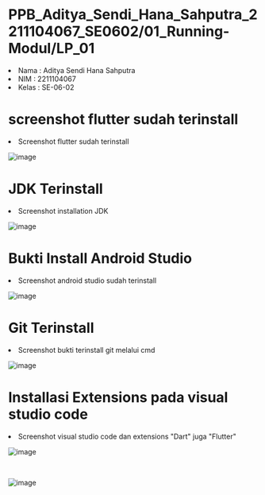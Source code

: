 # PPB_Aditya_Sendi_Hana_Sahputra_2211104067_SE0602/01_Running-Modul/LP_01

<li> Nama   : Aditya Sendi Hana Sahputra
<li> NIM    : 2211104067
<li> Kelas  : SE-06-02

# screenshot flutter sudah terinstall
<li> Screenshot flutter sudah terinstall

![image](https://github.com/user-attachments/assets/c7c35739-b0c7-4b68-9db8-339b0d582d8f)


# JDK Terinstall
<li> Screenshot installation JDK

![image](https://github.com/user-attachments/assets/99bf9202-7e71-42d6-84bc-02b38ad231c9)


# Bukti Install Android Studio
<li> Screenshot android studio sudah terinstall

![image](https://github.com/user-attachments/assets/7f64292f-4af6-4d3f-903a-0bdc7da84c6c)


# Git Terinstall
<li> Screenshot bukti terinstall git melalui cmd

![image](https://github.com/user-attachments/assets/bc0b143e-fab7-4a81-ae05-b7c47f25696a)


# Installasi Extensions pada visual studio code
<li> Screenshot visual studio code dan extensions "Dart" juga "Flutter"

![image](https://github.com/user-attachments/assets/1da8c857-5984-4395-a300-e46a6e3f328a)

<br>

![image](https://github.com/user-attachments/assets/056eedc6-ee9d-4ffa-98db-c12890762058)

